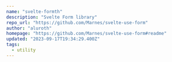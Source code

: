 ```yaml
---
name: "svelte-formth"
description: "Svelte Form library"
repo_url: "https://github.com/Marnes/svelte-use-form"
author: "aluroth"
homepage: "https://github.com/Marnes/svelte-use-form#readme"
updated: "2023-09-17T19:34:29.400Z"
tags: 
  - utility
---
```

